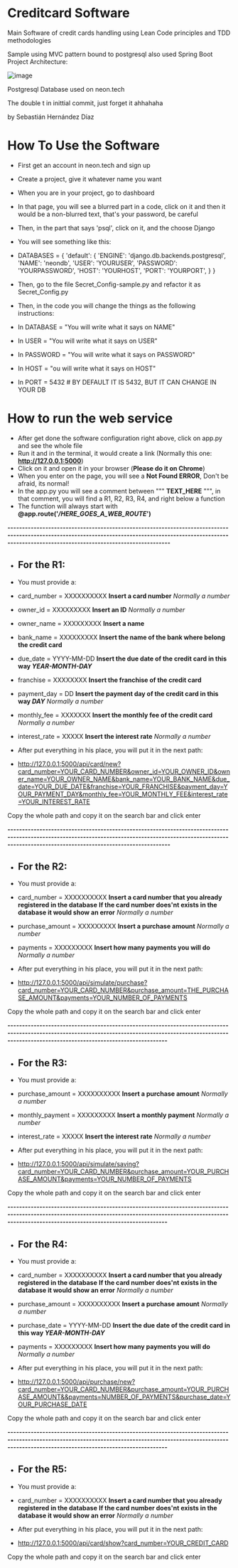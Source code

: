 # Creditcard Software

Main Software of credit cards handling using Lean Code principles and TDD methodologies

Sample using MVC pattern bound to postgresql
also used Spring Boot Project Architecture:


![image](https://github.com/BasHdezDev/Quotes/assets/109814105/dd799183-27f8-424e-92ea-da2e39dde22f)

Postgresql Database used on neon.tech

The double t in inittial commit, just forget it ahhahaha

by Sebastián Hernández Díaz


# How To Use the Software
- First get an account in neon.tech and sign up
- Create a project, give it whatever name you want
- When you are in your project, go to dashboard
- In that page, you will see a blurred part in a code, click on it and then it would be a non-blurred text, that's your password, be careful
- Then, in the part that says 'psql', click on it, and the choose Django
- You will see something like this:
  
- DATABASES = {
  'default': {
    'ENGINE': 'django.db.backends.postgresql',
    'NAME': 'neondb',
    'USER': 'YOURUSER',
    'PASSWORD': 'YOURPASSWORD',
    'HOST': 'YOURHOST',
    'PORT': 'YOURPORT',
  }
}

- Then, go to the file Secret_Config-sample.py and refactor it as Secret_Config.py
- Then, in the code you will change the things as the following instructions:


- In DATABASE = "You will write what it says on NAME"
- In USER = "You will write what it says on USER"
- In PASSWORD = "You will write what it says on PASSWORD"
- In HOST = "ou will write what it says on HOST"
- In PORT = 5432  # BY DEFAULT IT IS 5432, BUT IT CAN CHANGE IN YOUR DB


# How to run the web service

- After get done the software configuration right above, click on app.py and see the whole file
- Run it and in the terminal, it would create a link (Normally this one: **http://127.0.0.1:5000**)
- Click on it and open it in your browser (**Please do it on Chrome**)
- When you enter on the page, you will see a **Not Found ERROR**, Don't be afraid, its normal!
- In the app.py you will see a comment between """ **TEXT_HERE** """, in that comment, you will find a R1, R2, R3, R4, and right below a function
- The function will always start with **@app.route('*/HERE_GOES_A_WEB_ROUTE*')**


**----------------------------------------------------------------------------------------------------------------------------------------------------------------------------------------------------------------**
  
- ## For the R1:
- You must provide a:
- card_number = XXXXXXXXXX    **Insert a card number** *Normally a number*
- owner_id = XXXXXXXXX        **Insert an ID** *Normally a number*
- owner_name = XXXXXXXXX      **Insert a name**
- bank_name = XXXXXXXXX       **Insert the name of the bank where belong the credit card**
- due_date = YYYY-MM-DD       **Insert the due date of the credit card in this way *YEAR-MONTH-DAY***
- franchise = XXXXXXXX        **Insert the franchise of the credit card**
- payment_day = DD            **Insert the payment day of the credit card in this way *DAY*** *Normally a number*
- monthly_fee = XXXXXXX       **Insert the monthly fee of the credit card** *Normally a number*
- interest_rate = XXXXX       **Insert the interest rate** *Normally a number*

- After put everything in his place, you will put it in the next path:

- http://127.0.0.1:5000/api/card/new?card_number=YOUR_CARD_NUMBER&owner_id=YOUR_OWNER_ID&owner_name=YOUR_OWNER_NAME&bank_name=YOUR_BANK_NAME&due_date=YOUR_DUE_DATE&franchise=YOUR_FRANCHISE&payment_day=YOUR_PAYMENT_DAY&monthly_fee=YOUR_MONTHLY_FEE&interest_rate=YOUR_INTEREST_RATE

Copy the whole path and copy it on the search bar and click enter

**----------------------------------------------------------------------------------------------------------------------------------------------------------------------------------------------------------------**

- ## For the R2:
- You must provide a:
- card_number = XXXXXXXXXX       **Insert a card number that you already registered in the database** **If the card number does'nt exists in the database it would show an error** *Normally a number*
- purchase_amount = XXXXXXXXX    **Insert a purchase amount** *Normally a number*
- payments = XXXXXXXXX           **Insert how many payments you will do** *Normally a number*


- After put everything in his place, you will put it in the next path:

- http://127.0.0.1:5000/api/simulate/purchase?card_number=YOUR_CARD_NUMBER&purchase_amount=THE_PURCHASE_AMOUNT&payments=YOUR_NUMBER_OF_PAYMENTS

Copy the whole path and copy it on the search bar and click enter

**---------------------------------------------------------------------------------------------------------------------------------------------------------------------------------------------------------------**

- ## For the R3:
- You must provide a:
- purchase_amount = XXXXXXXXXX    **Insert a purchase amount** *Normally a number*
- monthly_payment = XXXXXXXXX     **Insert a monthly payment** *Normally a number*
- interest_rate = XXXXX           **Insert the interest rate** *Normally a number*

- After put everything in his place, you will put it in the next path:

- http://127.0.0.1:5000/api/simulate/saving?card_number=YOUR_CARD_NUMBER&purchase_amount=YOUR_PURCHASE_AMOUNT&payments=YOUR_NUMBER_OF_PAYMENTS

Copy the whole path and copy it on the search bar and click enter


**---------------------------------------------------------------------------------------------------------------------------------------------------------------------------------------------------------------**

- ## For the R4:
- You must provide a:
- card_number = XXXXXXXXXX        **Insert a card number that you already registered in the database** **If the card number does'nt exists in the database it would show an error** *Normally a number*
- purchase_amount = XXXXXXXXXX    **Insert a purchase amount** *Normally a number*
- purchase_date = YYYY-MM-DD      **Insert the due date of the credit card in this way *YEAR-MONTH-DAY***
- payments = XXXXXXXXX           **Insert how many payments you will do** *Normally a number*

- After put everything in his place, you will put it in the next path:

- http://127.0.0.1:5000/api/purchase/new?card_number=YOUR_CARD_NUMBER&purchase_amount=YOUR_PURCHASE_AMOUNT&&payments=NUMBER_OF_PAYMENTS&purchase_date=YOUR_PURCHASE_DATE

Copy the whole path and copy it on the search bar and click enter

**---------------------------------------------------------------------------------------------------------------------------------------------------------------------------------------------------------------**

- ## For the R5:
- You must provide a:
- card_number = XXXXXXXXXX        **Insert a card number that you already registered in the database** **If the card number does'nt exists in the database it would show an error** *Normally a number*

- After put everything in his place, you will put it in the next path:

- http://127.0.0.1:5000/api/card/show?card_number=YOUR_CREDIT_CARD

Copy the whole path and copy it on the search bar and click enter
